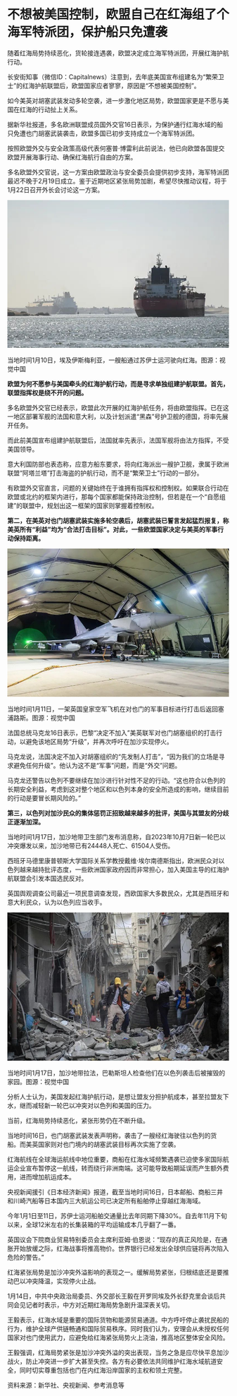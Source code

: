 # 不想被美国控制，欧盟自己在红海组了个海军特派团，保护船只免遭袭

随着红海局势持续恶化，货轮接连遇袭，欧盟决定成立海军特派团，开展红海护航行动。

长安街知事（微信ID：Capitalnews）注意到，去年底美国宣布组建名为“繁荣卫士”的红海护航联盟后，欧盟国家应者寥寥，原因是“不想被美国控制”。

如今美英对胡塞武装发动多轮空袭，进一步激化地区局势，欧盟国家更是不愿与美国在红海的行动扯上关系。

据新华社报道，多名欧洲联盟成员国外交官16日表示，为保护通行红海水域的船只免遭也门胡塞武装袭击，欧盟多国已初步支持成立一个海军特派团。

按照欧盟外交与安全政策高级代表何塞普·博雷利此前说法，他已向欧盟各国提交欧盟开展海事行动、确保红海航行自由的方案。

多名欧盟外交官说，这一方案由欧盟政治与安全委员会提供初步支持，海军特派团最迟不晚于2月19日成立。鉴于近期地区紧张局势加剧，希望尽快推动议程，将于1月22日召开外长会讨论这一方案。

![344f08df5e141b69550ce0d94f2f3a37.jpg](https://raw.githubusercontent.com/qqhsx/qqnews_image/main/2024/01/18/不想被美国控制，欧盟自己在红海组了个海军特派团，保护船只免遭袭/344f08df5e141b69550ce0d94f2f3a37.jpg)

当地时间1月10日，埃及伊斯梅利亚，一艘船通过苏伊士运河驶向红海。图源：视觉中国

**欧盟为何不愿参与美国牵头的红海护航行动，而是寻求单独组建护航联盟。首先，联盟指挥权是绕不开的问题。**

多名欧盟外交官已经表示，欧盟此次开展的红海护航任务，将由欧盟指挥。已在这一地区部署军舰的法国和意大利，以及计划派遣“黑森”号护卫舰的德国，将率先展开任务。

而此前美国宣布组建护航联盟后，法国就率先表示，法国军舰将由法方指挥，不受美国领导。

意大利国防部也表态称，应意方船东要求，将向红海派出一艘护卫舰，隶属于欧洲联盟“阿塔兰塔”打击海盗的护航行动，而不是“繁荣卫士”行动的一部分。

有欧盟外交官直言，问题的关键始终在于谁拥有指挥权和控制权。如果联合行动在欧盟或北约的框架内进行，那每个国家都能保持政治控制，但若是在一个“自愿组建”的联盟中，规划出这一框架的国家则掌握着控制权。

**第二，在美英对也门胡塞武装实施多轮空袭后，胡塞武装已誓言发起猛烈报复，称美英所有“利益”均为“合法打击目标”。对此，一些欧盟国家决定与美英的军事行动保持距离。**

![d99b010ee49e40ea61c0e52fc6239d67.jpg](https://raw.githubusercontent.com/qqhsx/qqnews_image/main/2024/01/18/不想被美国控制，欧盟自己在红海组了个海军特派团，保护船只免遭袭/d99b010ee49e40ea61c0e52fc6239d67.jpg)

当地时间1月11日，一架英国皇家空军飞机在对也门的军事目标进行打击后返回塞浦路斯。图源：视觉中国

法国总统马克龙16日表示，巴黎“决定不加入”美英联军对也门胡塞组织的打击行动，以避免该地区局势“升级”，并再次呼吁在加沙实现停火。

马克龙说，法国决定不加入对胡塞组织的“先发制人打击”，“因为我们的立场是寻求避免任何升级”。他认为这不是“军事”问题，而是“外交”问题。

马克龙还警告以色列不要继续在加沙进行针对性不足的行动。“这也符合以色列的长期安全利益，考虑到这对整个地区和以色列本身的安全所造成的影响，继续目前的行动是要冒长期风险的。”

**第三，以色列对加沙民众的集体惩罚正招致越来越多的批评，美国与其盟友的分歧正逐渐加深。**

当地时间1月17日，加沙地带卫生部门发布消息称，自2023年10月7日新一轮巴以冲突爆发以来，加沙地带已有24448人死亡、61504人受伤。

西班牙马德里康普顿斯大学国际关系学教授戴维·埃尔南德斯指出，欧洲民众对以色列越来越持批评态度，一些欧洲国家政府因而非常担心，加入美国主导的红海护航联盟会引发本国选民反对。

英国舆观调查公司最近一项民意调查发现，西欧国家大多数民众，尤其是西班牙和意大利民众，认为以色列应当收手。

![820149bdb00a9d2f839501a099ac0dc9.jpg](https://raw.githubusercontent.com/qqhsx/qqnews_image/main/2024/01/18/不想被美国控制，欧盟自己在红海组了个海军特派团，保护船只免遭袭/820149bdb00a9d2f839501a099ac0dc9.jpg)

当地时间1月17日，加沙地带拉法，巴勒斯坦人检查他们在以色列袭击后被摧毁的家园。图源：视觉中国

分析人士认为，美国发起红海护航行动，是想让盟友分担护航成本，甚至拉盟友下水，继而减轻新一轮巴以冲突对以色列和美国的压力。

当前，红海局势持续恶化，紧张形势仍在不断升级。

当地时间16日，也门胡塞武装发表声明称，袭击了一艘经红海驶往以色列的货船。而美英国家则对也门境内的胡塞武装目标再次实施了空袭。

红海航线在全球海运航线中地位重要，商船在红海水域频繁遇袭已迫使多家国际航运企业宣布暂停这一航线，转而绕行非洲南端。这可能导致船期延误而产生额外费用，进而增加航运成本。

央视新闻援引《日本经济新闻》报道，截至当地时间16日，日本邮船、商船三井和川崎汽船等日本国内三大航运公司已决定所有船舶停止穿越红海海域。

今年1月1日至11日，苏伊士运河船舶交通量比去年同期下降30%。自去年11月下旬以来，全球12米左右的长集装箱的平均运输成本几乎翻了一番。

英国议会下院商业贸易特别委员会主席利亚姆·伯恩说：“现存的真正风险是，在通胀开始放缓之际，红海战事将推高物价。世界银行已经发出全球供应链将再次陷入危险的警告。”

红海紧张局势是加沙冲突外溢影响的表现之一。缓解局势紧张，归根结底还是要推动巴以冲突降温，实现停火止战。

1月14日，中共中央政治局委员、外交部长王毅在开罗同埃及外长舒克里会谈后共同会见记者时表示，中方对近期红海局势急剧升温深表关切。

王毅表示，红海水域是重要的国际货物和能源贸易通道。中方呼吁停止袭扰民船的行为，维护全球产供链畅通和国际贸易秩序。同时我们认为，安理会从未授权任何国家对也门使用武力，应避免给红海紧张局势火上浇油，推高地区整体安全风险。

王毅强调，红海局势紧张是加沙冲突外溢的突出表现，当务之急是应尽快平息加沙战火，防止冲突进一步扩大甚至失控。各方有必要依法共同维护红海水域航道安全，同时切实尊重包括也门在内红海沿岸国家的主权和领土完整。

资料来源：新华社、央视新闻、参考消息等

